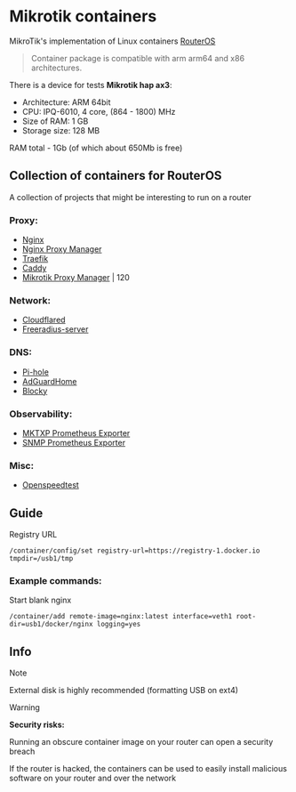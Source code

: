 # Mikrotik containers

MikroTik's implementation of Linux containers [RouterOS](https://help.mikrotik.com/docs/display/ROS/Container)

> Container package is compatible with arm arm64 and x86 architectures.

There is a device for tests **Mikrotik hap ax3**:
- Architecture: ARM 64bit
- CPU: IPQ-6010, 4 core, (864 - 1800) MHz
- Size of RAM: 1 GB
- Storage size: 128 MB

RAM total - 1Gb (of which about 650Mb is free)


## Collection of containers for RouterOS

A collection of projects that might be interesting to run on a router

### Proxy:
- [Nginx](https://github.com/nginx/nginx )
- [Nginx Proxy Manager](https://github.com/NginxProxyManager/nginx-proxy-manager)
- [Traefik](https://github.com/traefik/traefik)
- [Caddy](https://github.com/caddyserver/caddy)
- [Mikrotik Proxy Manager](https://github.com/akmalovaa/mikrotik-proxy-manager) | 120

### Network:
- [Cloudflared](https://github.com/cloudflare/cloudflared)
- [Freeradius-server](https://github.com/FreeRADIUS/freeradius-server)

### DNS: 
- [Pi-hole](https://github.com/pi-hole/docker-pi-hole)
- [AdGuardHome](https://github.com/AdguardTeam/AdGuardHome)
- [Blocky](https://github.com/0xERR0R/blocky)

### Observability:
- [MKTXP Prometheus Exporter](https://github.com/akpw/mktxp)
- [SNMP Prometheus Exporter](https://github.com/prometheus/snmp_exporter)

### Misc:
- [Openspeedtest](https://github.com/openspeedtest/Speed-Test)


## Guide

Registry URL
```shell
/container/config/set registry-url=https://registry-1.docker.io tmpdir=/usb1/tmp
```

### Example commands:
Start blank nginx
```shell
/container/add remote-image=nginx:latest interface=veth1 root-dir=usb1/docker/nginx logging=yes
```


## Info

> [!NOTE]  
> External disk is highly recommended (formatting USB on ext4)


> [!WARNING]  
> **Security risks:**
> 
> Running an obscure container image on your router can open a security breach
> 
> If the router is hacked, the containers can be used to easily install malicious software on your router and over the network